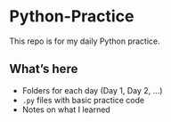 # Python-Practice
This repo is for my daily Python practice.

## What’s here

- Folders for each day (Day 1, Day 2, …)
- `.py` files with basic practice code
- Notes on what I learned
